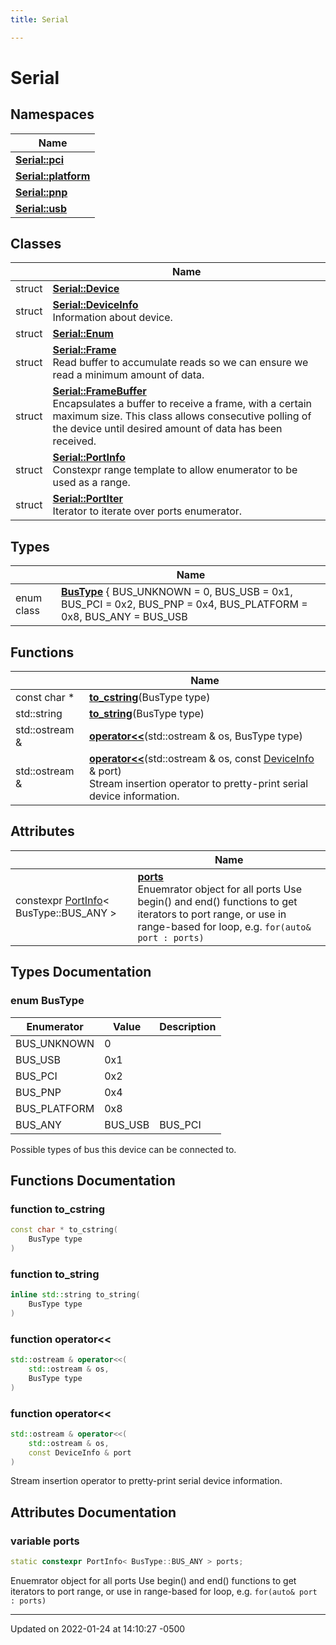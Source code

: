 ```yaml
---
title: Serial

---
```


# Serial



## Namespaces

| Name           |
| -------------- |
| **[Serial::pci](/Documentation/Namespaces/namespace_serial_1_1pci/)**  |
| **[Serial::platform](/Documentation/Namespaces/namespace_serial_1_1platform/)**  |
| **[Serial::pnp](/Documentation/Namespaces/namespace_serial_1_1pnp/)**  |
| **[Serial::usb](/Documentation/Namespaces/namespace_serial_1_1usb/)**  |

## Classes

|                | Name           |
| -------------- | -------------- |
| struct | **[Serial::Device](/Documentation/Classes/struct_serial_1_1_device/)**  |
| struct | **[Serial::DeviceInfo](/Documentation/Classes/struct_serial_1_1_device_info/)** <br>Information about device.  |
| struct | **[Serial::Enum](/Documentation/Classes/struct_serial_1_1_enum/)**  |
| struct | **[Serial::Frame](/Documentation/Classes/struct_serial_1_1_frame/)** <br>Read buffer to accumulate reads so we can ensure we read a minimum amount of data.  |
| struct | **[Serial::FrameBuffer](/Documentation/Classes/struct_serial_1_1_frame_buffer/)** <br>Encapsulates a buffer to receive a frame, with a certain maximum size. This class allows consecutive polling of the device until desired amount of data has been received.  |
| struct | **[Serial::PortInfo](/Documentation/Classes/struct_serial_1_1_port_info/)** <br>Constexpr range template to allow enumerator to be used as a range.  |
| struct | **[Serial::PortIter](/Documentation/Classes/struct_serial_1_1_port_iter/)** <br>Iterator to iterate over ports enumerator.  |

## Types

|                | Name           |
| -------------- | -------------- |
| enum class| **[BusType](/Documentation/Namespaces/namespace_serial/#enum-bustype)** { BUS_UNKNOWN = 0, BUS_USB = 0x1, BUS_PCI = 0x2, BUS_PNP = 0x4, BUS_PLATFORM = 0x8, BUS_ANY = BUS_USB | BUS_PCI | BUS_PNP | BUS_PLATFORM}<br>Possible types of bus this device can be connected to.  |

## Functions

|                | Name           |
| -------------- | -------------- |
| const char * | **[to_cstring](/Documentation/Namespaces/namespace_serial/#function-to-cstring)**(BusType type) |
| std::string | **[to_string](/Documentation/Namespaces/namespace_serial/#function-to-string)**(BusType type) |
| std::ostream & | **[operator<<](/Documentation/Namespaces/namespace_serial/#function-operator<<)**(std::ostream & os, BusType type) |
| std::ostream & | **[operator<<](/Documentation/Namespaces/namespace_serial/#function-operator<<)**(std::ostream & os, const [DeviceInfo](/Documentation/Classes/struct_serial_1_1_device_info/) & port)<br>Stream insertion operator to pretty-print serial device information.  |

## Attributes

|                | Name           |
| -------------- | -------------- |
| constexpr [PortInfo](/Documentation/Classes/struct_serial_1_1_port_info/)< BusType::BUS_ANY > | **[ports](/Documentation/Namespaces/namespace_serial/#variable-ports)** <br>Enuemrator object for all ports Use begin() and end() functions to get iterators to port range, or use in range-based for loop, e.g. `for(auto& port : ports)` |

## Types Documentation

### enum BusType

| Enumerator | Value | Description |
| ---------- | ----- | ----------- |
| BUS_UNKNOWN | 0|   |
| BUS_USB | 0x1|   |
| BUS_PCI | 0x2|   |
| BUS_PNP | 0x4|   |
| BUS_PLATFORM | 0x8|   |
| BUS_ANY | BUS_USB | BUS_PCI | BUS_PNP | BUS_PLATFORM|   |



Possible types of bus this device can be connected to. 


## Functions Documentation

### function to_cstring

```cpp
const char * to_cstring(
    BusType type
)
```


### function to_string

```cpp
inline std::string to_string(
    BusType type
)
```


### function operator<<

```cpp
std::ostream & operator<<(
    std::ostream & os,
    BusType type
)
```


### function operator<<

```cpp
std::ostream & operator<<(
    std::ostream & os,
    const DeviceInfo & port
)
```

Stream insertion operator to pretty-print serial device information. 


## Attributes Documentation

### variable ports

```cpp
static constexpr PortInfo< BusType::BUS_ANY > ports;
```

Enuemrator object for all ports Use begin() and end() functions to get iterators to port range, or use in range-based for loop, e.g. `for(auto& port : ports)`




-------------------------------

Updated on 2022-01-24 at 14:10:27 -0500